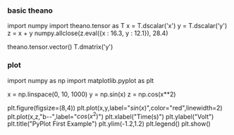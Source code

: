 


### basic theano
import numpy
import theano.tensor as T
x = T.dscalar('x')
y = T.dscalar('y')
z = x + y
numpy.allclose(z.eval({x : 16.3, y : 12.1}), 28.4)

theano.tensor.vector()
T.dmatrix('y')


### plot
import numpy as np
import matplotlib.pyplot as plt

x = np.linspace(0, 10, 1000)
y = np.sin(x)
z = np.cos(x**2)

plt.figure(figsize=(8,4))
plt.plot(x,y,label="$sin(x)$",color="red",linewidth=2)
plt.plot(x,z,"b--",label="$cos(x^2)$")
plt.xlabel("Time(s)")
plt.ylabel("Volt")
plt.title("PyPlot First Example")
plt.ylim(-1.2,1.2)
plt.legend()
plt.show()